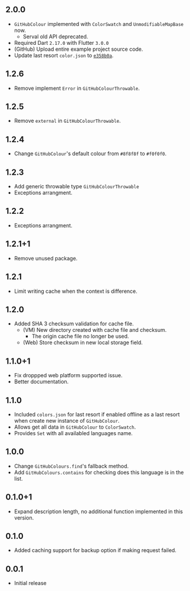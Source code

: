 ## 2.0.0

* `GitHubColour` implemented with `ColorSwatch` and `UnmodifiableMapBase` now.
  * Serval old API deprecated.
* Required Dart `2.17.0` with Flutter `3.0.0`
* (GitHub) Upload entire example project source code.
* Update last resort `color.json` to [`e358b0a`](https://github.com/ozh/github-colors/commit/e358b0ac8ff6453d8d60b2fbe7b4ec7552dbafce).

## 1.2.6

* Remove implement `Error` in `GitHubColourThrowable`.

## 1.2.5

* Remove `external` in `GitHubColourThrowable`.

## 1.2.4

* Change `GitHubColour`'s default colour from `#8f8f8f` to `#f0f0f0`.

## 1.2.3

* Add generic throwable type `GitHubColourThrowable`
* Exceptions arrangment.

## 1.2.2

* Exceptions arrangment.

## 1.2.1+1

* Remove unused package.

## 1.2.1

* Limit writing cache when the context is difference.

## 1.2.0

* Added SHA 3 checksum validation for cache file.
  * (VM) New directory created with cache file and checksum.
    * The origin cache file no longer be used.
  * (Web) Store checksum in new local storage field.

## 1.1.0+1

* Fix droppped web platform supported issue.
* Better documentation.

## 1.1.0

* Included `colors.json` for last resort if enabled offline as a last resort when 
  create new instance of `GitHubColour`. 
* Allows get all data in `GitHubColour` to `ColorSwatch`.
* Provides `Set` with all availabled languages name.

## 1.0.0

* Change `GitHubColours.find`'s fallback method.
* Add `GitHubColours.contains` for checking does this language is in the list.

## 0.1.0+1

* Expand description length, no additional function implemented in this version.

## 0.1.0

* Added caching support for backup option if making request failed.

## 0.0.1

* Initial release
